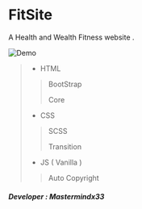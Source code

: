 # FitSite

A Health and Wealth Fitness website .

![Demo](URL)

>- HTML
>>
>>BootStrap
>>
>>Core
>
>- CSS
>>
>>SCSS
>>
>>Transition
>
>- JS ( Vanilla )
>> Auto Copyright
##### Developer : Mastermindx33
